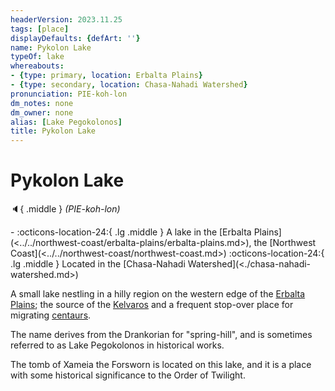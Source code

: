 ```yaml
---
headerVersion: 2023.11.25
tags: [place]
displayDefaults: {defArt: ''}
name: Pykolon Lake
typeOf: lake
whereabouts:
- {type: primary, location: Erbalta Plains}
- {type: secondary, location: Chasa-Nahadi Watershed}
pronunciation: PIE-koh-lon
dm_notes: none
dm_owner: none
alias: [Lake Pegokolonos]
title: Pykolon Lake
---
```

# Pykolon Lake
:speaker:{ .middle } *(PIE-koh-lon)*  
<div class="grid cards ext-narrow-margin ext-one-column" markdown>
-    :octicons-location-24:{ .lg .middle } A lake in the [Erbalta Plains](<../../northwest-coast/erbalta-plains/erbalta-plains.md>), the [Northwest Coast](<../../northwest-coast/northwest-coast.md>)  
    :octicons-location-24:{ .lg .middle } Located in the [Chasa-Nahadi Watershed](<./chasa-nahadi-watershed.md>)  
</div>


A small lake nestling in a hilly region on the western edge of the [Erbalta Plains](<../../northwest-coast/erbalta-plains/erbalta-plains.md>); the source of the [Kelvaros](<./kelvaros.md>) and a frequent stop-over place for migrating [centaurs](<../../../species/unusual-species/centaurs.md>). 

The name derives from the Drankorian for "spring-hill", and is sometimes referred to as Lake Pegokolonos in historical works. 

The tomb of Xameia the Forsworn is located on this lake, and it is a place with some historical significance to the Order of Twilight. 